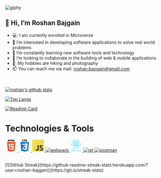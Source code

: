 
![giphy](https://user-images.githubusercontent.com/50941074/145535504-e7865f42-1c16-4fe5-a154-ce108bab0514.gif)

<h2>👋 Hi, I’m<b> Roshan Bajgain</b></h2>

- 💻: I am currently enrolled in Microverse 
- 👀 I’m interested in developing software applications to solve real world problems
- 🌱 I’m constantly learning new software tools and technology 
- 💞️ I’m looking to collaborate in the building of web & mobile applications
- 🎵: My hobbies are hiking and photography
- 📫 You can reach me via mail: roshan.bazgain@gmail.com
</br>

[![roshan's github stats](https://github-readme-stats.vercel.app/api?username=roshan-bajgain&show_icons=true&theme=tokyonight)](https://github.com/roshan-bajgain/github-readme-status)

[![Top Langs](https://github-readme-stats.vercel.app/api/top-langs/?username=roshan-bajgain&show_icons=true&theme=tokyonight&layout=compact)](https://github.com/roshan-bajgain/github-readme-status) 

[![Readme Card](https://github-readme-stats.vercel.app/api/pin/?username=AnselemOdims&repo=Portfolio&theme=tokyonight)](https://github.com/roshan-bajgain/roshan-bajgain.github.io)

# Technologies & Tools

<p align="left">
    <a href="https://www.w3.org/html/" target="_blank"> <img src="https://raw.githubusercontent.com/devicons/devicon/master/icons/html5/html5-original-wordmark.svg" alt="html5" width="40" height="40"/> </a>
    <a href="https://www.w3schools.com/css/" target="_blank"> <img src="https://raw.githubusercontent.com/devicons/devicon/master/icons/css3/css3-original-wordmark.svg" alt="css3" width="40" height="40"/> </a>
    <a href="https://developer.mozilla.org/en-US/docs/Web/JavaScript" target="_blank"> <img src="https://raw.githubusercontent.com/devicons/devicon/master/icons/javascript/javascript-original.svg" alt="javascript" width="40" height="40"/> </a>
<a href="https://webpack.js.org/" target="_blank"> <img src="https://www.vectorlogo.zone/logos/js_webpack/js_webpack-icon.svg" alt="webpack" width="40" height="40"/> </a>
<a href="https://reactjs.org/" target="_blank"> <img src="https://raw.githubusercontent.com/devicons/devicon/master/icons/react/react-original-wordmark.svg" alt="react" width="40" height="40"/> </a>
<a href="https://git-scm.com/" target="_blank"> <img src="https://www.vectorlogo.zone/logos/git-scm/git-scm-icon.svg" alt="git" width="40" height="40"/> </a>
<a href="https://www.postman.com/" target="_blank"> <img src="https://www.vectorlogo.zone/logos/getpostman/getpostman-icon.svg" alt="postman" width="40" height="40"/> </a>
    </p>
    </br>  
[![GitHub Streak](https://github-readme-streak-stats.herokuapp.com/?user=roshan-bajgain)](https://git.io/streak-stats)
